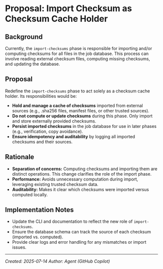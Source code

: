 # Proposal: Import Checksum as Checksum Cache Holder

## Background
Currently, the `import-checksums` phase is responsible for importing and/or computing checksums for all files in the job database. This process can involve reading external checksum files, computing missing checksums, and updating the database.

## Proposal
Redefine the `import-checksums` phase to act solely as a checksum cache holder. Its responsibilities would be:

- **Hold and manage a cache of checksums** imported from external sources (e.g., .sha256 files, manifest files, or other trusted sources).
- **Do not compute or update checksums** during this phase. Only import and store externally provided checksums.
- **Persist imported checksums** in the job database for use in later phases (e.g., verification, copy avoidance).
- **Ensure idempotency and auditability** by logging all imported checksums and their sources.

## Rationale
- **Separation of concerns:** Computing checksums and importing them are distinct operations. This change clarifies the role of the import phase.
- **Performance:** Avoids unnecessary computation during import, leveraging existing trusted checksum data.
- **Auditability:** Makes it clear which checksums were imported versus computed locally.

## Implementation Notes
- Update the CLI and documentation to reflect the new role of `import-checksums`.
- Ensure the database schema can track the source of each checksum (imported vs. computed).
- Provide clear logs and error handling for any mismatches or import issues.

---

*Created: 2025-07-14*
*Author: Agent (GitHub Copilot)*
